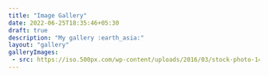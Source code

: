 ```yaml
---
title: "Image Gallery"
date: 2022-06-25T18:35:46+05:30
draft: true
description: "My gallery :earth_asia:"
layout: "gallery"
galleryImages:
 - src: https://iso.500px.com/wp-content/uploads/2016/03/stock-photo-142984111-1500x1000.jpg
---
```

